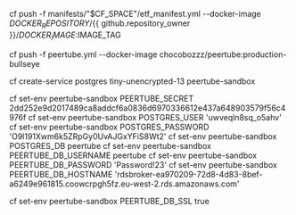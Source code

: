 

cf push -f manifests/"$CF_SPACE"/etf_manifest.yml --docker-image $DOCKER_REPOSITORY/${{ github.repository_owner }}/$DOCKER_IMAGE:$IMAGE_TAG


cf push -f peertube.yml --docker-image chocobozzz/peertube:production-bullseye


cf create-service postgres tiny-unencrypted-13 peertube-sandbox


cf set-env peertube-sandbox PEERTUBE_SECRET 2dd252e9d2017489ca8addcf6a0836d6970336612e437a648903579f56c4976f
cf set-env peertube-sandbox POSTGRES_USER 'uwveqln8sq_o5ahv'
cf set-env peertube-sandbox POSTGRES_PASSWORD 'O9l191Xwm6k5ZRpGy0UvAJGxYFiS8Wt2'
cf set-env peertube-sandbox POSTGRES_DB peertube
cf set-env peertube-sandbox PEERTUBE_DB_USERNAME peertube
cf set-env peertube-sandbox PEERTUBE_DB_PASSWORD 'Password!23'
cf set-env peertube-sandbox PEERTUBE_DB_HOSTNAME 'rdsbroker-ea970209-72d8-4d83-8bef-a6249e961815.coowcrpgh5fz.eu-west-2.rds.amazonaws.com'



cf set-env peertube-sandbox PEERTUBE_DB_SSL true